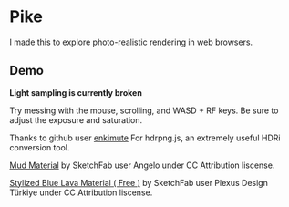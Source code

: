 # Pike

I made this to explore photo-realistic rendering in web browsers. 

## Demo

**Light sampling is currently broken**

Try messing with the mouse, scrolling, and WASD + RF keys.  Be sure to adjust the exposure and saturation.

Thanks to github user [enkimute](https://github.com/enkimute/hdrpng.js) For hdrpng.js, an extremely useful HDRi conversion tool.

[Mud Material](https://sketchfab.com/3d-models/mud-material-8f6c45d163b24b02a845dd47561a6efe) by SketchFab user Angelo under CC Attribution liscense.

[Stylized Blue Lava Material ( Free )](https://sketchfab.com/3d-models/stylized-blue-lava-material-free-1503b4a9a03540789ca26907af3a07c8) by SketchFab user Plexus Design Türkiye under CC Attribution liscense.
